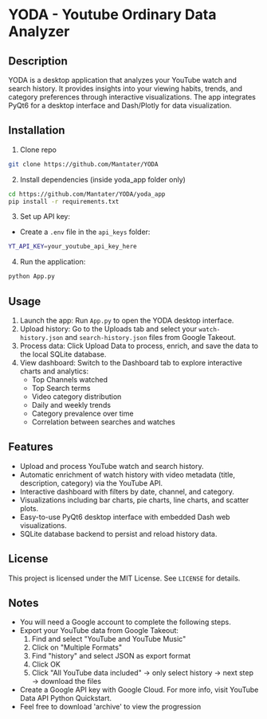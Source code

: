 # YODA - Youtube Ordinary Data Analyzer

## Description
YODA is a desktop application that analyzes your YouTube watch and search history. It provides insights into your viewing habits, trends, and category preferences through interactive visualizations. The app integrates PyQt6 for a desktop interface and Dash/Plotly for data visualization.

## Installation
1. Clone repo
```sh
git clone https://github.com/Mantater/YODA
```
2. Install dependencies (inside yoda_app folder only)
```sh
cd https://github.com/Mantater/YODA/yoda_app
pip install -r requirements.txt
```
3. Set up API key:
- Create a `.env` file in the `api_keys` folder:
```sh
YT_API_KEY=your_youtube_api_key_here
```
4. Run the application:
```sh
python App.py
```

## Usage
1. Launch the app: Run `App.py` to open the YODA desktop interface.
2. Upload history: Go to the Uploads tab and select your `watch-history.json` and `search-history.json` files from Google Takeout.
3. Process data: Click Upload Data to process, enrich, and save the data to the local SQLite database.
4. View dashboard: Switch to the Dashboard tab to explore interactive charts and analytics:
    - Top Channels watched
    - Top Search terms
    - Video category distribution
    - Daily and weekly trends
    - Category prevalence over time
    - Correlation between searches and watches

## Features
- Upload and process YouTube watch and search history.
- Automatic enrichment of watch history with video metadata (title, description, category) via the YouTube API.
- Interactive dashboard with filters by date, channel, and category.
- Visualizations including bar charts, pie charts, line charts, and scatter plots.
- Easy-to-use PyQt6 desktop interface with embedded Dash web visualizations.
- SQLite database backend to persist and reload history data.

## License
This project is licensed under the MIT License. See `LICENSE` for details.

## Notes
- You will need a Google account to complete the following steps.
- Export your YouTube data from Google Takeout:
    1. Find and select "YouTube and YouTube Music"
    2. Click on "Multiple Formats"
    3. Find "history" and select JSON as export format
    4. Click OK
    5. Click "All YouTube data included" → only select history → next step → download the files
- Create a Google API key with Google Cloud. For more info, visit YouTube Data API Python Quickstart.
- Feel free to download 'archive' to view the progression
